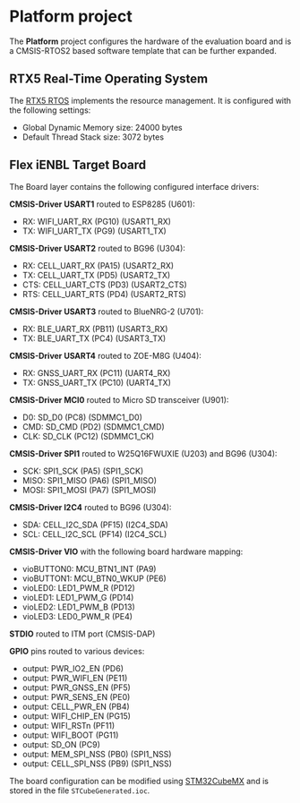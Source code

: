 Platform project
================

The **Platform** project configures the hardware of the evaluation board
and is a CMSIS-RTOS2 based software template that can be further expanded.

RTX5 Real-Time Operating System
-------------------------------
The [RTX5 RTOS](https://arm-software.github.io/CMSIS_5/RTOS2/html/rtx5_impl.html) 
implements the resource management. It is configured with the following settings:

- Global Dynamic Memory size: 24000 bytes
- Default Thread Stack size: 3072 bytes

Flex iENBL Target Board
-----------------------
The Board layer contains the following configured interface drivers:

**CMSIS-Driver USART1** routed to ESP8285 (U601):
 - RX: WIFI_UART_RX (PG10) (USART1_RX)
 - TX: WIFI_UART_TX (PG9)  (USART1_TX)

**CMSIS-Driver USART2** routed to BG96 (U304):
 - RX: CELL_UART_RX (PA15) (USART2_RX)
 - TX: CELL_UART_TX (PD5)  (USART2_TX)
 - CTS: CELL_UART_CTS (PD3) (USART2_CTS)
 - RTS: CELL_UART_RTS (PD4) (USART2_RTS)

**CMSIS-Driver USART3** routed to BlueNRG-2 (U701):
 - RX: BLE_UART_RX (PB11) (USART3_RX)
 - TX: BLE_UART_TX (PC4)  (USART3_TX)

**CMSIS-Driver USART4** routed to ZOE-M8G (U404):
 - RX: GNSS_UART_RX (PC11) (UART4_RX)
 - TX: GNSS_UART_TX (PC10) (UART4_TX)

**CMSIS-Driver MCI0** routed to Micro SD transceiver (U901):
 - D0: SD_D0 (PC8)    (SDMMC1_D0)
 - CMD: SD_CMD (PD2)  (SDMMC1_CMD)
 - CLK: SD_CLK (PC12) (SDMMC1_CK)

**CMSIS-Driver SPI1** routed to W25Q16FWUXIE (U203) and BG96 (U304):
 - SCK:  SPI1_SCK (PA5) (SPI1_SCK)
 - MISO: SPI1_MISO (PA6) (SPI1_MISO)
 - MOSI: SPI1_MOSI (PA7) (SPI1_MOSI)

**CMSIS-Driver I2C4** routed to BG96 (U304):
 - SDA: CELL_I2C_SDA (PF15) (I2C4_SDA)
 - SCL: CELL_I2C_SCL (PF14) (I2C4_SCL)

**CMSIS-Driver VIO** with the following board hardware mapping:
 - vioBUTTON0: MCU_BTN1_INT (PA9)
 - vioBUTTON1: MCU_BTN0_WKUP (PE6)
 - vioLED0: LED1_PWM_R (PD12)
 - vioLED1: LED1_PWM_G (PD14)
 - vioLED2: LED1_PWM_B (PD13)
 - vioLED3: LED0_PWM_R (PE4)

**STDIO** routed to ITM port (CMSIS-DAP)

**GPIO** pins routed to various devices:
 - output: PWR_IO2_EN (PD6)
 - output: PWR_WIFI_EN (PE11)
 - output: PWR_GNSS_EN (PF5)
 - output: PWR_SENS_EN (PE0)
 - output: CELL_PWR_EN (PB4)
 - output: WIFI_CHIP_EN (PG15)
 - output: WIFI_RSTn (PF11)
 - output: WIFI_BOOT (PG11)
 - output: SD_ON (PC9)
 - output: MEM_SPI_NSS (PB0) (SPI1_NSS)
 - output: CELL_SPI_NSS (PB9) (SPI1_NSS)

The board configuration can be modified using 
[STM32CubeMX](https://www.keil.com/stmicroelectronics-stm32) 
and is stored in the file `STCubeGenerated.ioc`.
